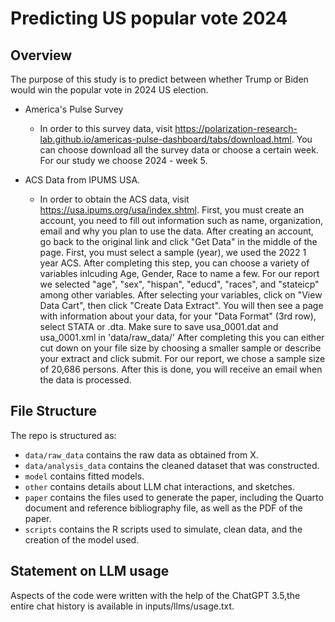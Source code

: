 # Predicting US popular vote 2024

## Overview

The purpose of this study is to predict between whether Trump or Biden would win 
the popular vote in 2024 US election.

- America's Pulse Survey
  - In order to this survey data, visit https://polarization-research-lab.github.io/americas-pulse-dashboard/tabs/download.html. 
  You can choose download all the survey data or choose a certain week. For our study we choose 2024 - week 5.

- ACS Data from IPUMS USA.
    - In order to obtain the ACS data, visit https://usa.ipums.org/usa/index.shtml. First, you must create an account, you need to fill out information such as name, organization, email and why you plan to use the data. After creating an account, go back to the original link and click "Get Data" in the middle of the page. First, you must select a sample (year), we used the 2022 1 year ACS. After completing this step, you can choose a variety of variables inlcuding Age, Gender, Race to name a few. For our report we selected "age", "sex", "hispan", "educd", "races", and "stateicp" among other variables. After selecting your variables, click on "View Data Cart", then click "Create Data Extract". You will then see a page with information about your data, for your "Data Format" (3rd row), select STATA or .dta. Make sure to save usa_0001.dat and usa_0001.xml in 'data/raw_data/' After completing this you can either cut down on your file size by choosing a smaller sample or describe your extract and click submit. For our report, we chose a sample size of 20,686 persons. After this is done, you will receive an email when the data is processed.

## File Structure

The repo is structured as:

-   `data/raw_data` contains the raw data as obtained from X.
-   `data/analysis_data` contains the cleaned dataset that was constructed.
-   `model` contains fitted models. 
-   `other` contains details about LLM chat interactions, and sketches.
-   `paper` contains the files used to generate the paper, including the Quarto document and reference bibliography file, as well as the PDF of the paper. 
-   `scripts` contains the R scripts used to simulate, clean data, and the creation of the model used.


## Statement on LLM usage

Aspects of the code were written with the help of the ChatGPT 3.5,the entire chat history is available in inputs/llms/usage.txt.
